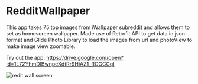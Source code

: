 # RedditWallpaper
This app takes 75 top images from iWallpaper subreddit and allows them to set as homescreen wallpaper.
Made use of Retrofit API to get data in json format and Glide Photo Library to load the images from url and photoView to make image view zoomable.

Try out the app: https://drive.google.com/open?id=1L72YhmDlBwnpeXdtRr9HiAZ1_RCGCCqI

![redit wall screen](https://user-images.githubusercontent.com/20511163/41797457-b477785a-7687-11e8-8a4a-ea83cce785d4.png)
